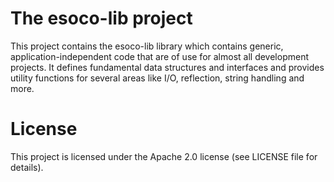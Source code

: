 # The esoco-lib project

This project contains the esoco-lib library which contains generic, application-independent code that are of use for almost all development projects. It defines fundamental data structures and interfaces and provides utility functions for several areas like I/O, reflection, string handling and more.

# License

This project is licensed under the Apache 2.0 license (see LICENSE file for details).  